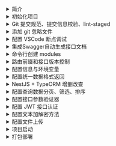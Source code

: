<!-- -_-  -->
<details>
<summary>简介</summary>

生成一个基于 nestjs 的项目

</details>

<!-- -_-  -->
<details>
<summary>初始化项目</summary>

### 配置

```bash
npm i -g @nestjs/cli
nest new project-name

cd project-name
npm install

```

</details>

<!-- -_-  -->
<details>
<summary>Git 提交规范、提交信息校验、lint-staged</summary>

### 配置

```bash
# 提交规范
npm install --save-dev commitizen

# 提交信息校验
npm install @commitlint/cli --save-dev
npm install @commitlint/config-conventional --save-dev

# 校验暂存区
npm install husky lint-staged --save-dev
npx husky install
npm set-script prepare "husky install"
npm run prepare
```

`./.husky/commit-msg`

```bash
#!/bin/sh
. "$(dirname "$0")/_/husky.sh"

npx --no-install commitlint --edit $1
```

`./.husky/pre-commit`

```bash
#!/bin/sh
. "$(dirname "$0")/_/husky.sh"

npm run precommit
```

`./package.json`

```json
"scripts": {
  "commit": "git add . && git cz",
  "precommit": "lint-staged",
  "prepare": "husky install"
},
"config": {
  "commitizen": {
    "path": "./node_modules/cz-conventional-changelog"
  }
}
```

`./.prettierrc`

```
{
  "singleQuote": true,
  "trailingComma": "all"
}
```

`./commitlint.config.js`

```
module.exports = {
  extends: ['@commitlint/config-conventional'],
};
```

`.eslintrc.js`

```js
module.exports = {
  parser: '@typescript-eslint/parser',
  parserOptions: {
    ecmaVersion: 'latest',
    parser: '@typescript-eslint/parser',
    sourceType: 'module',
  },
  plugins: ['@typescript-eslint/eslint-plugin'],
  extends: ['plugin:@typescript-eslint/recommended', 'plugin:prettier/recommended'],
  root: true,
  env: {
    node: true,
    jest: true,
  },
  ignorePatterns: ['.eslintrc.js'],
  rules: {
    '@typescript-eslint/interface-name-prefix': 'off',
    '@typescript-eslint/explicit-function-return-type': 'off',
    '@typescript-eslint/explicit-module-boundary-types': 'off',
    '@typescript-eslint/no-explicit-any': 'off',
    'no-unused-vars': 'off',
    '@typescript-eslint/no-unused-vars': ['error'],
  },
};
```

`./.eslintignore`

```
/node_modules
/dist
/package-lock.json
/.vscode
```

`./.lintstagedrc`

```
{
  "*.{ts,js}": ["eslint"]
}
```

</details>

<!-- -_-  -->
<details>
<summary>添加 git 忽略文件</summary>

### 配置

`git rm -r --cached dist`

```
# .gitignore
node_modules
/dist
```

</details>

<!-- -_-  -->
<details>
<summary>配置 VSCode 断点调试</summary>

### 配置

`.vscode/launch.json`

```json
{
  "version": "0.2.0",
  "configurations": [
    {
      "type": "node",
      "request": "launch",
      "name": "Launch NestJS",
      "skipFiles": ["<node_internals>/**"],
      "program": "${workspaceFolder}/src/main.ts"
    }
  ]
}
```

### 启动

`Press F5`

</details>

<!-- -_-  -->
<details>
<summary>集成Swagger自动生成接口文档</summary>

### 安装

`npm install @nestjs/swagger swagger-ui-express --save`

### 配置

`./main.ts`

```ts
import { SwaggerModule, DocumentBuilder } from '@nestjs/swagger';

// Swagger
const options = new DocumentBuilder()
  .setTitle('create-nestjs-project')
  .setDescription('create-nestjs-project')
  .setTermsOfService('https://docs.nestjs.cn/8/introduction')
  .setVersion('0.0.1')
  .build();
const document = SwaggerModule.createDocument(app, options);
SwaggerModule.setup('/doc/swagger-api', app, document);
```

### 使用

`./system.controller.ts`

```ts
import { ApiTags, ApiParam } from '@nestjs/swagger';

@ApiTags('系统设置')

@ApiParam({ name: 'id', description: 'id', required: true, type: 'string' })
remove(@Param() param: { id: string }) {
  return this.systemService.remove(param);
}
```

### 预览文档

`/doc/swagger-api`

</details>

<!-- -_-  -->
<details>
<summary>命令行创建 modules</summary>

### 配置

`./scripts/g.sh`

```bash
#!/bin/bash

echo ""
read -p "✨ - Please enter module name: " name
echo "✨ - module name: $name"
echo "✨ - ↓ Please waiting..."
echo ""
nest g resource modules/$name --no-spec
echo ""
echo "😊 - √ Done"
echo ""
```

</details>

<!-- -_-  -->
<details>
<summary>路由前缀和接口版本控制</summary>

### 配置

`./main.ts`

```ts
app.setGlobalPrefix('api');
```

`版本控制`

`./main.ts`

```ts
import { VersioningType } from '@nestjs/common';
app.enableVersioning({
  type: VersioningType.URI,
  defaultVersion: '1',
});
```

### 使用

`*.controller.ts`

```ts
@Controller({ path: 'system', version: '1' })
// /api/v1/system
```

</details>

<!-- -_-  -->
<details>
<summary>配置信息与环境变量</summary>

### 安装依赖

`npm install --save-dev @nestjs/config cross-env`

### 配置

`./package.json`

```json
"start": "npm run start:development",
"start:development": "cross-env NODE_ENV=development nest start --watch",
"start:production": "cross-env NODE_ENV=production nest start",
"build": "npm run build:development",
"build:development": "cross-env NODE_ENV=development nest build",
"build:production": "cross-env NODE_ENV=production nest build",
```

`./main.ts`

```ts
const app = await NestFactory.create(AppModule);

// Prefix
app.setGlobalPrefix(process.env.PREFIX);

// Version
app.enableVersioning({
  type: VersioningType.URI,
  defaultVersion: process.env.VERSION,
});
```

`./app.module.ts`

```ts
import { ConfigModule } from '@nestjs/config';

ConfigModule.forRoot({
  envFilePath: [`.env.${process.env.NODE_ENV}`, '.env'],
  isGlobal: true,
}),
```

`.env`

```
ENV = 'development'
NAMES = '.env'

PORT = 3789
VERSION = 1
PREFIX = 'api'
```

`.env.development`

```
ENV = 'development'
NAME = '.env.development'
```

`.env.production`

```
ENV = 'production'
NAME = '.env.production'
```

`.gitignore`

```
.env
.env.development
.env.production
```

### 使用

```ts
console.log(process.env.PREFIX);
console.log(process.env.ENV);
console.log(process.env.NAMES);
```

</details>

<!-- -_-  -->
<details>
<summary>配置统一数据格式返回</summary>

### 配置

`./interceptor/transform.interceptor.ts`

```ts
import { Injectable, NestInterceptor, CallHandler, ExecutionContext } from '@nestjs/common';
import { map } from 'rxjs/operators';
import { Observable } from 'rxjs';
interface Response<T> {
  data: T;
}
@Injectable()
export class TransformInterceptor<T> implements NestInterceptor<T, Response<T>> {
  intercept(context: ExecutionContext, next: CallHandler<T>): Observable<Response<T>> {
    return next.handle().pipe(
      map((data) => {
        return {
          code: 0,
          message: '请求成功',
          data,
        };
      }),
    );
  }
}
```

`./filters/http-exception.filter.ts`

```ts
import { ArgumentsHost, Catch, ExceptionFilter, HttpException, HttpStatus, Logger } from '@nestjs/common';

@Catch(HttpException)
export class HttpExceptionFilter implements ExceptionFilter {
  catch(exception: HttpException, host: ArgumentsHost) {
    const ctx = host.switchToHttp();
    const response = ctx.getResponse();
    const request = ctx.getRequest();

    const message = exception.message;
    Logger.log('错误提示', message);
    const errorResponse = {
      code: -1,
      message: '请求失败',
      timestamp: Date.now(),
      url: request.originalUrl,
      data: {
        error: message,
      },
    };
    const status = exception instanceof HttpException ? exception.getStatus() : HttpStatus.INTERNAL_SERVER_ERROR;
    // 设置返回的状态码、请求头、发送错误信息
    response.status(status);
    response.header('Content-Type', 'application/json; charset=utf-8');
    response.send(errorResponse);
  }
}
```

`./main.ts`

```ts
import { TransformInterceptor } from './interceptor/transform.interceptor';
import { HttpExceptionFilter } from './filters/http-exception.filter';

// transform.interceptor
app.useGlobalInterceptors(new TransformInterceptor());

// http-exception.filter
app.useGlobalFilters(new HttpExceptionFilter());
```

</details>

<!-- -_-  -->
<details>
<summary>NestJS + TypeORM 增删改查</summary>

### 安装依赖

`npm install --save typeorm @nestjs/typeorm class-validator mysql2`

### 配置使用

`./app.module.ts`

```ts
// TypeOrmModule
TypeOrmModule.forRoot({
  type: 'mysql',
  host: process.env.DB_HOST,
  port: process.env.DB_PORT as unknown as number,
  name: process.env.DB_USERNAME,
  password: process.env.DB_PASSWORD,
  database: process.env.DB_DATABASE,
  entities: ['dist/**/*.entity{.ts,.js}'],
  autoLoadEntities: process.env.DB_AUTOLOADENTITIES === 'true',
  synchronize: process.env.DB_SYNCHRONIZE === 'true',
}),
```

`./src/entity/index.ts`

```ts
import { PrimaryGeneratedColumn, CreateDateColumn, UpdateDateColumn, DeleteDateColumn } from 'typeorm';

export abstract class BaseEntity {
  @PrimaryGeneratedColumn()
  id: number;

  @CreateDateColumn()
  createDate: Date;

  @UpdateDateColumn()
  updateDate: Date;

  @DeleteDateColumn()
  deleteDate: Date;
}
```

`./src/modules/user/entities/user.entity.ts`

```ts
import { Entity, Column } from 'typeorm';
import { BaseEntity } from '../../../entity/index';

@Entity({ name: 'user' })
export class User extends BaseEntity {
  @Column({ length: 16, comment: '名称', unique: true })
  name: string;

  @Column({ comment: '年龄', nullable: true })
  age: number;

  @Column({ length: 16, comment: '城市', nullable: true })
  city: string;
}
```

`./src/modules/user/dto/create-user.dto.ts`

```ts
import { IsNotEmpty, IsString } from 'class-validator';
export class CreateUserDto {
  @IsNotEmpty()
  @IsString()
  name: string;

  age: number;

  city: string;
}
```

`./src/modules/user/dto/update-user.dto.ts`

```ts
import { PartialType } from '@nestjs/swagger';
import { CreateUserDto } from './create-user.dto';

export class UpdateUserDto extends PartialType(CreateUserDto) {
  id: number;
}
```

`./src/modules/user/user.module.ts`

```ts
import { Module } from '@nestjs/common';
import { TypeOrmModule } from '@nestjs/typeorm';
import { User } from './entities/user.entity';
import { UserService } from './user.service';
import { UserController } from './user.controller';

@Module({
  imports: [TypeOrmModule.forFeature([User])],
  controllers: [UserController],
  providers: [UserService],
})
export class UserModule {}
```

`./src/modules/user/user.controller.ts`

```ts
import { Controller, Get, Post, Body, Put, Param, Delete } from '@nestjs/common';
import { UserService } from './user.service';
import { CreateUserDto } from './dto/create-user.dto';
import { UpdateUserDto } from './dto/update-user.dto';

@Controller('user')
export class UserController {
  constructor(private readonly userService: UserService) {}

  @Post()
  create(@Body() createUserDto: CreateUserDto) {
    return this.userService.create(createUserDto);
  }

  @Get()
  findAll() {
    return this.userService.findAll();
  }

  @Get(':id')
  findOne(@Param('id') id: string) {
    return this.userService.findOne(+id);
  }

  @Put(':id')
  update(@Param('id') id: string, @Body() updateUserDto: UpdateUserDto) {
    return this.userService.update(+id, updateUserDto);
  }

  @Delete(':id')
  remove(@Param('id') id: string) {
    return this.userService.remove(+id);
  }
}
```

`./src/modules/user/user.service.ts`

```ts
import { HttpException, HttpStatus, Injectable } from '@nestjs/common';
import { InjectRepository } from '@nestjs/typeorm';
import { Repository } from 'typeorm';

import { User } from './entities/user.entity';
import { CreateUserDto } from './dto/create-user.dto';
import { UpdateUserDto } from './dto/update-user.dto';

@Injectable()
export class UserService {
  constructor(
    @InjectRepository(User)
    private readonly userRepository: Repository<User>,
  ) {}

  async create(createUserDto: CreateUserDto) {
    return this.userRepository.save(createUserDto);
  }

  async findAll() {
    return await this.userRepository.find();
  }

  async findOne(id: number) {
    return await this.userRepository.find({ where: { id } });
  }

  async update(id: number, updateUserDto: UpdateUserDto) {
    let result = await this.userRepository.findOne({ where: { id } });
    if (!result) {
      throw new HttpException('DATA_NOT_FOUND', HttpStatus.BAD_REQUEST);
    }
    delete updateUserDto?.id;
    result = { ...result, ...updateUserDto };
    return await this.userRepository.save(result);
  }

  async remove(id: number) {
    const result = await this.userRepository.findOne({ where: { id } });
    if (!result) {
      throw new HttpException('DATA_NOT_FOUND', HttpStatus.BAD_REQUEST);
    }
    return await this.userRepository.remove(result);
  }
}
```

</details>

<!-- -_-  -->
<details>
<summary>配置查询数据分页、筛选、排序</summary>

### 配置

`./src/utils/pagination.ts`

```ts
interface IUsePagination {
  page?: number;
  size?: number;
  where?: object;
  relations?: Array<any>;
  select?: object;
  order?: object;
}

export const usePagination = ({
  page = 1,
  size = 10,
  where = {},
  relations = [],
  select = [],
  order = { createdAt: 'DESC' },
}: IUsePagination) => {
  return {
    skip: +((+page - 1) * size),
    take: +size,
    relations,
    select,
    where,
    order,
  };
};
```

### 使用

`*.service.ts`

```ts
try {
  const { page, size, name } = params;

  const where: any = {};
  name && (where.name = Like(`%${name}%`));

  const [result, total] = await this.userRepository.findAndCount(usePagination({ page, size, where }));

  return { page, size, total, list: result };
} catch ({ message }) {
  throw new HttpException(message, HttpStatus.BAD_REQUEST);
}
```

</details>

<!-- -_-  -->
<details>
<summary>配置接口参数验证器</summary>

### 安装依赖

`npm install class-transformer --save`

### 配置

`main.ts`

```ts
import { ValidationPipe } from '@nestjs/common';

app.useGlobalPipes(new ValidationPipe());
```

`src/filters/http-exception.filter.ts`

```ts
import { ArgumentsHost, Catch, ExceptionFilter, HttpException, HttpStatus, Logger } from '@nestjs/common';
import dayjs from 'dayjs';

@Catch(HttpException)
export class HttpExceptionFilter implements ExceptionFilter {
  catch(exception: HttpException, host: ArgumentsHost) {
    const ctx = host.switchToHttp();
    const response = ctx.getResponse();
    const request = ctx.getRequest();

    // 异常信息
    const exceptionResponse: any = exception.getResponse();
    delete exceptionResponse.statusCode;
    typeof exceptionResponse === 'object' && (exceptionResponse.status = exception.getStatus());

    // 异常日志
    Logger.log(
      JSON.stringify(exceptionResponse),
      `${request.method} - ${request.url} - ${dayjs().format('YYYY-MM-DD HH:mm:ss:SSS')}`,
    );

    // 返回信息
    const errorResponse = {
      code: -1,
      message: '请求失败',
      timestamp: Date.now(),
      url: request.originalUrl,
      data: exception.getResponse(),
    };
    const status = exception instanceof HttpException ? exception.getStatus() : HttpStatus.INTERNAL_SERVER_ERROR;
    // 设置返回的状态码、请求头、发送错误信息
    response.status(status);
    response.header('Content-Type', 'application/json; charset=utf-8');
    response.send(errorResponse);
  }
}
```

### 使用

`*.dto.ts`

```ts
@IsNotEmpty({ message: '用户名不能为空' })
@IsString()
name: string;
```

</details>

<!-- -_-  -->
<details>
<summary>配置 JWT 接口认证</summary>

### 安装依赖

```bash
npm install @nestjs/jwt @nestjs/passport passport passport-jwt passport-local --save
```

### 配置

`./app.module.ts`

```ts
import { AuthModule } from './modules/auth/auth.module';

@Module({
  imports: [AuthModule]
})
```

`./modules/auth/config.ts`

```ts
export const JWT_SECRET = '0123456789abcdef';
export const JWT_EXPIRES = '1h';
```

`./modules/auth/auth.module.ts`

```ts
import { Module } from '@nestjs/common';
import { PassportModule } from '@nestjs/passport';
import { JwtModule } from '@nestjs/jwt';
import { TypeOrmModule } from '@nestjs/typeorm';

import { AuthController } from './auth.controller';
import { AuthService } from './auth.service';
import { UserModule } from '../user/user.module';
import { UserService } from '../user/user.service';
import { UserEntity } from '../user/entities/user.entity';

import { LocalStrategy } from './local.strategy';
import { JwtStrategy } from './jwt.strategy';

import { JWT_EXPIRES, JwtStrategy } from './config';

@Module({
  imports: [
    UserModule,
    TypeOrmModule.forFeature([UserEntity]),
    PassportModule,
    JwtModule.register({
      secret: JWT_SECRET,
      signOptions: { expiresIn: JWT_EXPIRES },
    }),
  ],
  controllers: [AuthController],
  providers: [AuthService, UserService, LocalStrategy, JwtStrategy],
  exports: [AuthService],
})
export class AuthModule {}
```

`./modules/auth/auth.controller.ts`

```ts
import { Controller, Body, Get, Post, Request, UseGuards } from '@nestjs/common';
import { ApiTags } from '@nestjs/swagger';
import { AuthService } from './auth.service';
import { JwtAuthGuard } from './jwt-auth.guard';
import { LocalAuthGuard } from './local-auth.guard';

@ApiTags('auth')
@Controller('auth')
export class AuthController {
  constructor(private readonly authService: AuthService) {}

  /**
   * 登录
   * @param req 用户信息
   * @returns
   */
  @UseGuards(LocalAuthGuard)
  @Post('/login')
  async login(@Body() req: any) {
    return this.authService.login(req);
  }

  /**
   * 校验 token
   * @param req 用户信息
   * @returns
   */
  @UseGuards(JwtAuthGuard)
  @Get('/check')
  getProfile(@Request() req: any) {
    return req.user;
  }
}
```

`./modules/auth/auth.service.ts`

```ts
import { Injectable } from '@nestjs/common';
import { JwtService } from '@nestjs/jwt';

import { UserService } from '../user/user.service';

@Injectable()
export class AuthService {
  constructor(private readonly userService: UserService, private readonly jwtService: JwtService) {}

  /**
   * 校验用户
   * @param name 用户名
   * @param password 密码
   * @returns
   */
  async validateUser(name: string, password: string): Promise<any> {
    const result = await this.userService.findPasswordByName({ name });
    if (!result) return null;
    return result?.password === password ? result : null;
  }

  /**
   * 登录
   * @param user 用户信息
   * @returns
   */
  async login(user: any): Promise<any> {
    const access_token = this.jwtService.sign(user);
    const result = await this.userService.findPasswordByName({
      name: user.name,
    });
    delete result.password;
    return { ...result, access_token };
  }
}
```

`./modules/auth/jwt.strategy.ts`

```ts
import { Strategy, ExtractJwt } from 'passport-jwt';
import { Injectable } from '@nestjs/common';
import { PassportStrategy } from '@nestjs/passport';
import { JWT_SECRET } from './config';

@Injectable()
export class JwtStrategy extends PassportStrategy(Strategy) {
  constructor() {
    super({
      jwtFromRequest: ExtractJwt.fromAuthHeaderAsBearerToken(),
      ignoreExpiration: false,
      secretOrKey: JWT_SECRET,
    });
  }

  async validate(payload: any) {
    return payload;
  }
}
```

`./modules/auth/jwt-auth.guard.ts`

```ts
import { Injectable } from '@nestjs/common';
import { AuthGuard } from '@nestjs/passport';

@Injectable()
export class JwtAuthGuard extends AuthGuard('jwt') {}
```

`./modules/auth/local.strategy.ts`

```ts
import { Strategy } from 'passport-local';
import { PassportStrategy } from '@nestjs/passport';
import { Injectable, UnauthorizedException } from '@nestjs/common';
import { AuthService } from './auth.service';

@Injectable()
export class LocalStrategy extends PassportStrategy(Strategy) {
  constructor(private readonly authService: AuthService) {
    super();
  }

  async validate(name: string, password: string): Promise<any> {
    const user = await this.authService.validateUser(name, password);
    if (!user) throw new UnauthorizedException();
    return user;
  }
}
```

`./modules/auth/local-auth.guard.ts`

```ts
import { Injectable } from '@nestjs/common';
import { AuthGuard } from '@nestjs/passport';

@Injectable()
export class LocalAuthGuard extends AuthGuard('local') {}
```

`./modules/user/user.service.ts`

```ts
async findPasswordByName(params: any) {
  return await this.userRepository
    .createQueryBuilder()
    .select('*')
    .where('name = :name', params)
    .getRawOne();
}
```

### 使用

`*.controller.ts`

```ts
import { JwtAuthGuard } from './jwt-auth.guard';
import { LocalAuthGuard } from './local-auth.guard';

@UseGuards(LocalAuthGuard)
@Post('/login')
async login() {
  return "login";
}

@UseGuards(JwtAuthGuard)
@Get('/check')
getProfile() {
  return "check";
}
```

### 开启全局接口认证

`./src/decorator/public.ts`

```ts
import { SetMetadata } from '@nestjs/common';

export const IS_PUBLIC_KEY = 'isPublic';
export const Public = () => SetMetadata(IS_PUBLIC_KEY, true);
```

`./modules/auth/jwt-auth.guard.ts`

```ts
import { ExecutionContext, Injectable } from '@nestjs/common';
import { Reflector } from '@nestjs/core';
import { AuthGuard } from '@nestjs/passport';
import { IS_PUBLIC_KEY } from 'src/decorator/public';

@Injectable()
export class JwtAuthGuard extends AuthGuard('jwt') {
  constructor(private reflector: Reflector) {
    super();
  }

  canActivate(context: ExecutionContext) {
    const isPublic = this.reflector.getAllAndOverride<boolean>(IS_PUBLIC_KEY, [
      context.getHandler(),
      context.getClass(),
    ]);
    if (isPublic) {
      return true;
    }
    return super.canActivate(context);
  }
}
```

`*.controller.ts`

```ts
@Public()
@Get()
findAll() {
  return [];
}
```

</details>

<!-- -_-  -->
<details>
<summary>配置文本加解密方法</summary>

### 配置

`./src/utils/crypto.ts`

```ts
import { createCipheriv, scryptSync } from 'crypto';

const algorithm = 'aes-256-ctr';
const password = '0123456789ABCDEF';
const key = scryptSync(password, 'salt', 32);
const iv = Buffer.alloc(16, 0);

/**
 * 加密方法
 * @param text
 * @returns {string}
 */
export const Encrypt = (text: string): string => {
  const cipher = createCipheriv(algorithm, key, iv);
  let encrypted = cipher.update(text, 'utf8', 'hex');
  encrypted += cipher.final('hex');
  return encrypted;
};

/**
 * 解密方法
 * @param text
 * @returns {string}
 */
export const Decrypt = (text: string): string => {
  const decipher = createCipheriv(algorithm, key, iv);
  let decrypted = decipher.update(text, 'hex', 'utf8');
  decrypted += decipher.final('utf8');
  return decrypted;
};
```

### 使用

```ts
import { Encrypt } from '../../utils/crypto';

Encrypt('text');
Decrypt('text');
```

</details>

<!-- -_-  -->
<details>
<summary>配置文件上传</summary>

### 安装依赖

`npm install --save @nestjs/platform-express`

### 配置

`./main.ts`

```ts
import { NestExpressApplication } from '@nestjs/platform-express';

const app = await NestFactory.create<NestExpressApplication>(AppModule);
app.useStaticAssets('public');
```

`./src/modules/upload/upload.controller.ts`

```ts
import fs from 'fs';
import { Controller, HttpException, HttpStatus, Post, UploadedFiles, UseInterceptors } from '@nestjs/common';
import dayjs from 'dayjs';
import { FilesInterceptor } from '@nestjs/platform-express';
import { ApiOperation, ApiTags } from '@nestjs/swagger';

@ApiTags('文件上传')
@Controller('upload')
export class UploadController {
  @ApiOperation({ summary: '文件上传' })
  @Post()
  @UseInterceptors(FilesInterceptor('files'))
  uploadFile(
    @UploadedFiles()
    files: Array<Express.Multer.File>,
  ) {
    // 文件大小
    const FILE_MAX = files.find((file: Express.Multer.File) => file.size > 1024 * 1024 * 3);
    if (FILE_MAX) {
      throw new HttpException('上传文件不能超过3M', HttpStatus.INTERNAL_SERVER_ERROR);
    }
    // 文件类型校验
    const FILE_TYPE = files.find(
      (file: Express.Multer.File) =>
        ![
          'image/png',
          'image/jpg',
          'image/jpeg',
          'application/vnd.ms-excel',
          'application/msexcel',
          'application/x-msexcel',
          'application/x-ms-excel',
          'application/x-excel',
          'application/x-dos_ms_excel',
          'application/vnd.openxmlformats-officedocument.spreadsheetml.sheet',
        ].includes(file.mimetype),
    );
    if (FILE_TYPE) {
      throw new HttpException('上传文件类型有误', HttpStatus.INTERNAL_SERVER_ERROR);
    }

    // 保存文件
    const list: Array<{ url: string; name: string }> = [];
    files.forEach((item) => {
      const PATH = `/upload/${dayjs().format('YYYY-MM-DD')}/${Date.now()}.${item.originalname}`;
      list.push({ url: PATH, name: item.originalname });
      fs.writeFileSync(`./public${PATH}`, item.buffer);
    });
    return list;
  }
}
```

### 使用

```html
<img :src=`${BaseUrl}/upload/2023-02-21/1676963767810.lean.png`>
```

</details>

<!-- -_-  -->
<details>
<summary>项目启动</summary>

### 配置

```bash
# development
$ npm run start

# watch mode
$ npm run start:dev

# production mode
$ npm run start:prod
```

</details>

<!-- -_-  -->
<details>
<summary>打包部署</summary>
</details>
